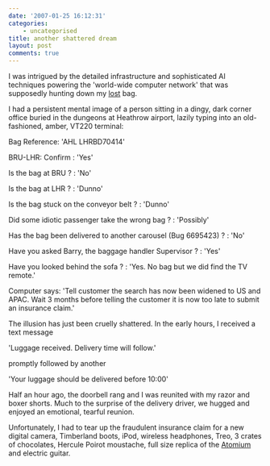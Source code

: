 ```yaml
---
date: '2007-01-25 16:12:31'
categories:
    - uncategorised
title: another shattered dream
layout: post
comments: true
---
```

I was intrigued by the detailed infrastructure and sophisticated AI
techniques powering the 'world-wide computer network' that was
supposedly hunting down my
[lost](http://www.nbrightside.com/blog/2007/01/24/lost-in-transit/) bag.

I had a persistent mental image of a person sitting in a dingy, dark
corner office buried in the dungeons at Heathrow airport, lazily typing
into an old-fashioned, amber, VT220 terminal:

Bag Reference: 'AHL LHRBD70414'

BRU-LHR: Confirm : 'Yes'

Is the bag at BRU ? : 'No'

Is the bag at LHR ? : 'Dunno'

Is the bag stuck on the conveyor belt ? : 'Dunno'

Did some idiotic passenger take the wrong bag ? : 'Possibly'

Has the bag been delivered to another carousel (Bug 6695423) ? : 'No'

Have you asked Barry, the baggage handler Supervisor ? : 'Yes'

Have you looked behind the sofa ? : 'Yes. No bag but we did find the TV
remote.'

Computer says: 'Tell customer the search has now been widened to US and
APAC. Wait 3 months before telling the customer it is now too late to
submit an insurance claim.'

The illusion has just been cruelly shattered. In the early hours, I
received a text message

'Luggage received. Delivery time will follow.'

promptly followed by another

'Your luggage should be delivered before 10:00'

Half an hour ago, the doorbell rang and I was reunited with my razor and
boxer shorts. Much to the surprise of the delivery driver, we hugged and
enjoyed an emotional, tearful reunion.

Unfortunately, I had to tear up the fraudulent insurance claim for a new
digital camera, Timberland boots, iPod, wireless headphones, Treo, 3
crates of chocolates, Hercule Poirot moustache, full size replica of the
[Atomium](http://www.atomium.be/HTMLsite/dyn/eindex.html) and electric
guitar.
